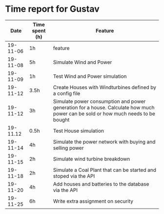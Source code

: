 # Time report for Gustav


Date | Time spent (h) | Feature
--- | --- | ---
19-11-06 | 1h | feature
19-11-08 | 5h | Simulate Wind and Power 
19-11-09 | 1h | Test Wind and Power simulation
19-11-12 | 3.5h | Create Houses with Windturbines defined by a config file
19-11-12 | 3h | Simulate power consumption and power generation for a house. Calculate how much power can be sold or how much needs to be bought
19-11.12 | 0.5h | Test House simulation
19-11-14 | 4h | Simulate the power network with buying and selling power
19-11-15 | 2h | Simulate wind turbine breakdown
19-11-18 | 2h | Simulate a Coal Plant that can be started and stoped via the API
19-11-20 | 4h | Add houses and batteries to the database via the API
19-11-25 | 6h | Write extra assignment on security